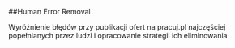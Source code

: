 ##Human Error Removal

Wyróżnienie błędów przy publikacji ofert na pracuj.pl najczęściej popełnianych przez ludzi i opracowanie strategii ich eliminowania
